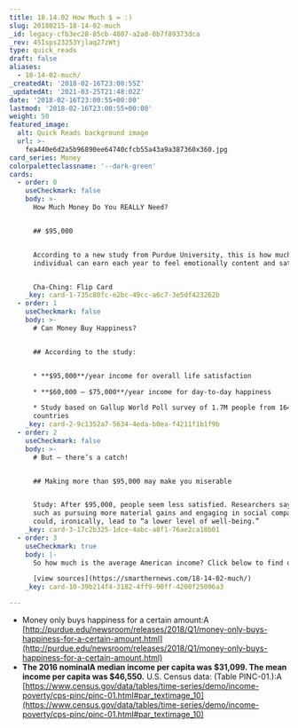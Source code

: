 ```yaml
---
title: 18.14.02 How Much $ = :)
slug: 20180215-18-14-02-much
_id: legacy-cfb3ec28-85cb-4807-a2a8-0b7f89373dca
_rev: 45Isps23253Yjlaq27zWtj
type: quick_reads
draft: false
aliases:
  - 18-14-02-much/
_createdAt: '2018-02-16T23:00:55Z'
_updatedAt: '2021-03-25T21:48:02Z'
date: '2018-02-16T23:00:55+00:00'
lastmod: '2018-02-16T23:00:55+00:00'
weight: 50
featured_image:
  alt: Quick Reads background image
  url: >-
    fea440e6d2a5b96890ee64740cfcb55a43a9a387360x360.jpg
card_series: Money
colorpaletteclassname: '--dark-green'
cards:
  - order: 0
    useCheckmark: false
    body: >-
      How Much Money Do You REALLY Need?


      ## $95,000


      According to a new study from Purdue University, this is how much an
      individual can earn each year to feel emotionally content and satisfied.


      Cha-Ching: Flip Card
    _key: card-1-735c80fc-e2bc-49cc-a6c7-3e5df423262b
  - order: 1
    useCheckmark: false
    body: >-
      # Can Money Buy Happiness?


      ## According to the study:


      * **$95,000**/year income for overall life satisfaction

      * **$60,000 – $75,000**/year income for day-to-day happiness

      * Study based on Gallup World Poll survey of 1.7M people from 164
      countries
    _key: card-2-9c1352a7-5634-4eda-b0ea-f4211f1b1f9b
  - order: 2
    useCheckmark: false
    body: >-
      # But — there’s a catch!


      ## Making more than $95,000 may make you miserable


      Study: After $95,000, people seem less satisfied. Researchers say desires
      such as pursuing more material gains and engaging in social comparisons
      could, ironically, lead to “a lower level of well-being.”
    _key: card-3-17c2b325-1dce-4abc-a8f1-76ae2ca18b01
  - order: 3
    useCheckmark: true
    body: |-
      So how much is the average American income? Click below to find out!

      [view sources](https://smarthernews.com/18-14-02-much/)
    _key: card-10-39b214f4-3182-4ff9-90ff-4200f25096a3

---
```

* Money only buys happiness for a certain amount:A [http://purdue.edu/newsroom/releases/2018/Q1/money-only-buys-happiness-for-a-certain-amount.html](http://purdue.edu/newsroom/releases/2018/Q1/money-only-buys-happiness-for-a-certain-amount.html)
* **The 2016 nominalA median income per capita was $31,099. The mean income per capita was $46,550.** U.S. Census data: (Table PINC-01.):A [https://www.census.gov/data/tables/time-series/demo/income-poverty/cps-pinc/pinc-01.html#par_textimage_10](https://www.census.gov/data/tables/time-series/demo/income-poverty/cps-pinc/pinc-01.html#par_textimage_10)